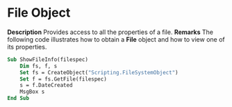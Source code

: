 
# File Object



 **Description**
Provides access to all the properties of a file.
 **Remarks**
The following code illustrates how to obtain a  **File** object and how to view one of its properties.



```vb
Sub ShowFileInfo(filespec)
    Dim fs, f, s
    Set fs = CreateObject("Scripting.FileSystemObject")
    Set f = fs.GetFile(filespec)
    s = f.DateCreated
    MsgBox s
End Sub
```

